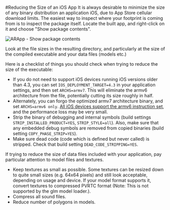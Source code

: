 #Reducing the Size of an iOS App
It is always desirable to minimize the size of any binary distribution an application iOS, due to App Store cellular download limits.
The easiest way to inspect where your footprint is coming from is to inspect the package itself. Locate the built app, and right-click on it and choose "Show package contents".

![ARApp - Show package contents][show_package_contents]

Look at the file sizes in the resulting directory, and particularly at the size of the compiled executable and your data files (models etc.)

Here is a checklist of things you should check when trying to reduce the size of the executable:

-   If you do not need to support iOS devices running iOS versions older than 4.3, you can set `IOS_DEPLOYMENT_TARGET=4.3` in your application settings, and then set `ARCHS=armv7`. This will eliminate the armv6 architecture from the file, potentially cutting its size roughly in half.
-   Alternately, you can forgo the optimized armv7 architecture binary, and set `ARCHS=armv6 only`. [All iOS devices support the armv6 instruction set][ios_device_compatibility], and the performance loss may be very small.
-   Strip the binary of debugging and internal symbols (build settings `STRIP_INSTALLED_PRODUCT=YES`, `STRIP_STYLE=all`). Also, make sure that any embedded debug symbols are removed from copied binaries (build setting `COPY_PHASE_STRIP=YES`).
-   Make sure dead code (code which is defined but never called) is stripped. Check that build setting `DEAD_CODE_STRIPPING=YES`.

If trying to reduce the size of data files included with your application, pay particular attention to model files and textures.

-   Keep textures as small as possible. Some textures can be resized down to quite small sizes (e.g. 64x64 pixels) and still look acceptable, depending on usage and device. If your model format supports it, convert textures to compressed PVRTC format (Note: This is not supported by the glm model loader.).
-   Compress all sound files.
-   Reduce number of polygons in models.

[show_package_contents]: /ARApp_-_Show_package_contents.png
[ios_device_compatibility]:https://developer.apple.com/library/ios/documentation/DeviceInformation/Reference/iOSDeviceCompatibility/DeviceCompatibilityMatrix/DeviceCompatibilityMatrix.html
